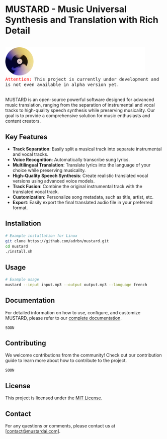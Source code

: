 # MUSTARD - Music Universal Synthesis and Translation with Rich Detail

<br>
<img src="assets/mustard_logo.png" alt="MUSTARD Logo" width="444">
<br>

<kbd>
<font color="red">Attention:</font> This project is currently under development and is not even available in alpha version yet.
</kbd>

<br>
<br>

MUSTARD is an open-source powerful software designed for advanced music translation, ranging from the separation of instrumental and vocal tracks to high-quality speech synthesis while preserving musicality. Our goal is to provide a comprehensive solution for music enthusiasts and content creators.

## Key Features

- **Track Separation**: Easily split a musical track into separate instrumental and vocal tracks.
- **Voice Recognition**: Automatically transcribe sung lyrics.
- **Multilingual Translation**: Translate lyrics into the language of your choice while preserving musicality.
- **High-Quality Speech Synthesis**: Create realistic translated vocal versions using advanced voice models.
- **Track Fusion**: Combine the original instrumental track with the translated vocal track.
- **Customization**: Personalize song metadata, such as title, artist, etc.
- **Export**: Easily export the final translated audio file in your preferred format.

## Installation

```bash
# Example installation for Linux
git clone https://github.com/adrbn/mustard.git
cd mustard
./install.sh
```

## Usage

```bash
# Example usage
mustard --input input.mp3 --output output.mp3 --language french
```

## Documentation

For detailed information on how to use, configure, and customize MUSTARD, please refer to our [complete documentation](link-to-docs).

```
SOON
```

## Contributing

We welcome contributions from the community! Check out our contribution guide to learn more about how to contribute to the project.

```
SOON
```

## License

This project is licensed under the [MIT License](LICENSE).

## Contact

For any questions or comments, please contact us at [contact@mustardai.com].
